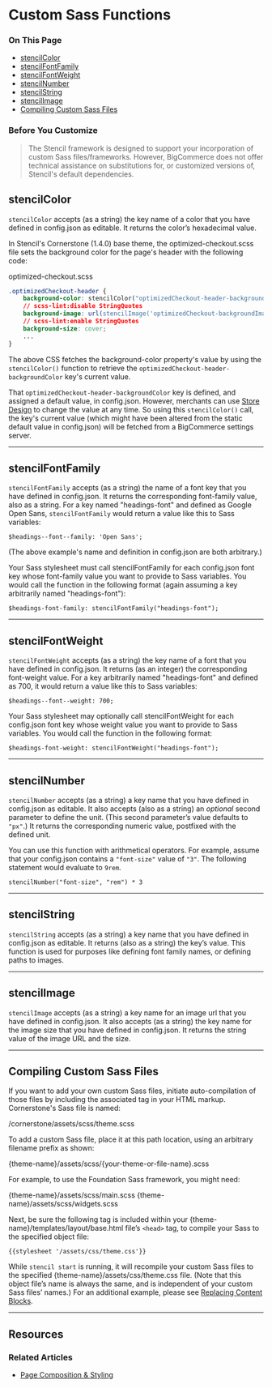 <h1>Custom Sass Functions</h1>
<div class="otp" id="no-index">
	<h3> On This Page </h3>
	<ul>
    <li><a href="#custom-sass-functions_stencilcolor">stencilColor</a></li>
    <li><a href="#custom-sass-functions_stencilfontfamily">stencilFontFamily</a></li>
    <li><a href="#custom-sass-functions_stencilfontweight">stencilFontWeight</a></li>
    <li><a href="#custom-sass-functions_stencilnumber">stencilNumber</a></li>
    <li><a href="#custom-sass-functions_stencilstring">stencilString</a></li>
    <li><a href="#custom-sass-functions_stencilimage">stencilImage</a></li>
    <li><a href="#custom-sass-functions_compiling-custom-sass-files">Compiling Custom Sass Files</a></li>
	</ul>
</div>


<div class="HubBlock--callout">
<div class="CalloutBlock--warning">
<div class="HubBlock-content">
    
<!-- theme: warning -->

### Before You Customize
> The Stencil framework is designed to support your incorporation of custom Sass files/frameworks. However, BigCommerce does not offer technical assistance on substitutions for, or customized versions of, Stencil's default dependencies.

</div>
</div>
</div>

<a href='#custom-sass-functions_stencilcolor' aria-hidden='true' class='block-anchor'  id='custom-sass-functions_stencilcolor'><i aria-hidden='true' class='linkify icon'></i></a>

## stencilColor

`stencilColor` accepts (as a string) the key name of a color that you have defined in <span class="fn">config.json</span> as editable. It returns the color’s hexadecimal value.

In Stencil's Cornerstone (1.4.0) base theme, the <span class="fn">optimized-checkout.scss</span> file sets the background color for the page's header with the following code:

<div class="HubBlock-header">
    <div class="HubBlock-header-title flex items-center">
        <div class="HubBlock-header-name">optimized-checkout.scss</div>
    </div><div class="HubBlock-header-subtitle"></div>
</div>

<!--
title: "optimized-checkout.scss"
subtitle: ""
lineNumbers: true
-->

```css
.optimizedCheckout-header {
    background-color: stencilColor("optimizedCheckout-header-backgroundColor");
    // scss-lint:disable StringQuotes
    background-image: url(stencilImage('optimizedCheckout-backgroundImage', 'optimizedCheckout-backgroundImage-size'));
    // scss-lint:enable StringQuotes
    background-size: cover;
    ...
}
```

The above CSS fetches the background-color property's value by using the `stencilColor()` function to retrieve the `optimizedCheckout-header-backgroundColor` key's current value.

That `optimizedCheckout-header-backgroundColor` key is defined, and assigned a default value, in <span class="fn">config.json</span>. However, merchants can use [Store Design](https://support.bigcommerce.com/s/article/Store-Design) to change the value at any time. So using this `stencilColor()` call, the key's current value (which might have been altered from the static default value in <span class="fn">config.json</span>) will be fetched from a BigCommerce settings server.

---

<a href='#custom-sass-functions_stencilfontfamily' aria-hidden='true' class='block-anchor'  id='custom-sass-functions_stencilfontfamily'><i aria-hidden='true' class='linkify icon'></i></a>

## stencilFontFamily

`stencilFontFamily` accepts (as a string) the name of a font key that you have defined in config.json. It returns the corresponding font-family value, also as a string. For a key named "headings-font" and defined as Google Open Sans, `stencilFontFamily` would return a value like this to Sass variables:

`$headings-‐font-‐family: 'Open Sans';`

(The above example's name and definition in config.json are both arbitrary.)

Your Sass stylesheet must call stencilFontFamily for each <span class="fn">config.json</span> font key whose font-family value you want to provide to Sass variables. You would call the function in the following format (again assuming a key arbitrarily named "headings-font"):

`$headings-font-family: stencilFontFamily("headings-font");`

---

<a href='#custom-sass-functions_stencilfontweight' aria-hidden='true' class='block-anchor'  id='custom-sass-functions_stencilfontweight'><i aria-hidden='true' class='linkify icon'></i></a>

## stencilFontWeight

`stencilFontWeight` accepts (as a string) the key name of a font that you have defined in config.json. It returns (as an integer) the corresponding font-weight value. For a key arbitrarily named "headings-font" and defined as 700, it would return a value like this to Sass variables:

`$headings-‐font-‐weight: 700;`

Your Sass stylesheet may optionally call stencilFontWeight for each <span class="fn">config.json</span> font key whose weight value you want to provide to Sass variables. You would call the function in the following format:

`$headings-font-weight: stencilFontWeight("headings-font");`

---

<a href='#custom-sass-functions_stencilnumber' aria-hidden='true' class='block-anchor'  id='custom-sass-functions_stencilnumber'><i aria-hidden='true' class='linkify icon'></i></a>

## stencilNumber

`stencilNumber` accepts (as a string) a key name that you have defined in <span class="fn">config.json</span> as editable. It also accepts (also as a string) an _optional_ second parameter to define the unit. (This second parameter’s value defaults to `"px"`.) It returns the corresponding numeric value, postfixed with the defined unit.

You can use this function with arithmetical operators. For example, assume that your <span class="fn">config.json</span> contains a `"font-size"` value of `"3"`. The following statement would evaluate to `9rem`.

`stencilNumber("font-size", "rem") * 3`

---

<a href='#custom-sass-functions_stencilstring' aria-hidden='true' class='block-anchor'  id='custom-sass-functions_stencilstring'><i aria-hidden='true' class='linkify icon'></i></a>

## stencilString

`stencilString` accepts (as a string) a key name that you have defined in <span class="fn">config.json</span> as editable. It returns (also as a string) the key’s value. This function is used for purposes like defining font family names, or defining paths to images.

---

<a href='#custom-sass-functions_stencilimage' aria-hidden='true' class='block-anchor'  id='custom-sass-functions_stencilimage'><i aria-hidden='true' class='linkify icon'></i></a>

## stencilImage

`stencilImage` accepts (as a string) a key name for an image url that you have defined in <span class="fn">config.json</span>. It also accepts (as a string) the key name for the image size that you have defined in <span class="fn">config.json</span>. It returns the string value of the image URL and the size.

---

<a href='#custom-sass-functions_compiling-custom-sass-files' aria-hidden='true' class='block-anchor'  id='custom-sass-functions_compiling-custom-sass-files'><i aria-hidden='true' class='linkify icon'></i></a>

## Compiling Custom Sass Files

If you want to add your own custom Sass files, initiate auto-compilation of those files by including the associated tag in your HTML markup. Cornerstone's Sass file is named:

<span class="fp">/cornerstone/assets/scss/theme.scss</span>

To add a custom Sass file, place it at this path location, using an arbitrary filename prefix as shown:

<span class="fp">{theme-name}/assets/scss/{your-theme-or-file-name}.scss</span>

For example, to use the Foundation Sass framework, you might need:
	
<span class="fp">{theme-name}/assets/scss/main.scss</span>
<span class="fp">{theme-name}/assets/scss/widgets.scss</span>

Next, be sure the following tag is included within your <span class="fp">{theme-name}/templates/layout/base.html</span> file’s `<head>` tag, to compile your Sass to the specified object file:

`{{stylesheet '/assets/css/theme.css'}}`

While `stencil start` is running, it will recompile your custom Sass files to the specified <span class="fp">{theme-name}/assets/css/theme.css</span> file. (Note that this object file’s name is always the same, and is independent of your custom Sass files’ names.) For an additional example, please see [Replacing Content Blocks](https://developer.bigcommerce.com/stencil-docs/css-and-design-assets/page-composition-and-styling).

---

## Resources

### Related Articles
* [Page Composition & Styling](https://developer.bigcommerce.com/stencil-docs/css-and-design-assets/page-composition-and-styling)



